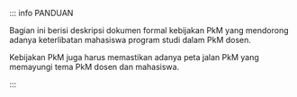 ::: info PANDUAN

Bagian ini berisi deskripsi dokumen formal kebijakan PkM yang mendorong adanya keterlibatan mahasiswa program studi dalam PkM dosen.

Kebijakan PkM juga harus memastikan adanya peta jalan PkM yang memayungi tema PkM dosen dan mahasiswa.

:::
